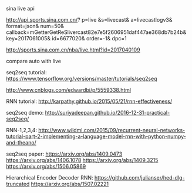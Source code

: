 sina live api

http://api.sports.sina.com.cn/?
p=live
&s=livecast&
a=livecastlogv3&
format=json&
num=50&
callback=mGetterGetReSlivercast82e7e5f2606951daf447ae368db7b24b&
key=2017061005&
id=6677020&
order=-1&
dpc=1

http://sports.sina.com.cn/nba/live.html?id=2017040109

compare auto with live

seq2seq tutorial: https://www.tensorflow.org/versions/master/tutorials/seq2seq

http://www.cnblogs.com/edwardbi/p/5559338.html

RNN tutorial:
http://karpathy.github.io/2015/05/21/rnn-effectiveness/

seq2seq demo:
http://suriyadeepan.github.io/2016-12-31-practical-seq2seq/

RNN-1,2,3,4:
http://www.wildml.com/2015/09/recurrent-neural-networks-tutorial-part-2-implementing-a-language-model-rnn-with-python-numpy-and-theano/

seq2seq paper:
https://arxiv.org/abs/1409.0473
https://arxiv.org/abs/1406.1078
https://arxiv.org/abs/1409.3215
https://arxiv.org/abs/1506.05869

Hierarchical Encoder Decoder RNN:
https://github.com/julianser/hed-dlg-truncated
https://arxiv.org/abs/1507.02221

